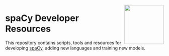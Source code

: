 <a href="https://explosion.ai"><img src="https://explosion.ai/assets/img/logo.svg" width="125" height="125" align="right" /></a>

# spaCy Developer Resources

This repository contains scripts, tools and resources for developing [spaCy](https://github.com/explosion/spaCy), adding new languages and training new models.
